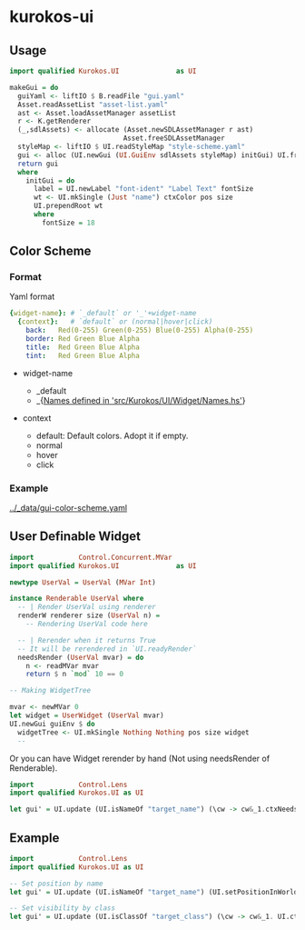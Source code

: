 # kurokos-ui

## Usage

```haskell
import qualified Kurokos.UI              as UI

makeGui = do
  guiYaml <- liftIO $ B.readFile "gui.yaml"
  Asset.readAssetList "asset-list.yaml"
  ast <- Asset.loadAssetManager assetList
  r <- K.getRenderer
  (_,sdlAssets) <- allocate (Asset.newSDLAssetManager r ast)
                            Asset.freeSDLAssetManager
  styleMap <- liftIO $ UI.readStyleMap "style-scheme.yaml"
  gui <- alloc (UI.newGui (UI.GuiEnv sdlAssets styleMap) initGui) UI.freeGui
  return gui
  where
    initGui = do
      label = UI.newLabel "font-ident" "Label Text" fontSize
      wt <- UI.mkSingle (Just "name") ctxColor pos size
      UI.prependRoot wt
      where
        fontSize = 18
```

## Color Scheme

### Format

Yaml format

```yaml
{widget-name}: # `_default` or '_'+widget-name
  {context}:   # `default` or (normal|hover|click)
    back:   Red(0-255) Green(0-255) Blue(0-255) Alpha(0-255)
    border: Red Green Blue Alpha
    title:  Red Green Blue Alpha
    tint:   Red Green Blue Alpha
```

- widget-name
  - _default
  - _{[Names defined in 'src/Kurokos/UI/Widget/Names.hs'](src/Kurokos/UI/Widget/Names.hs)}


- context
  - default: Default colors. Adopt it if empty.
  - normal
  - hover
  - click

### Example

[../_data/gui-color-scheme.yaml](../_data/gui-color-scheme.yaml)

## User Definable Widget

```haskell
import           Control.Concurrent.MVar
import qualified Kurokos.UI              as UI

newtype UserVal = UserVal (MVar Int)

instance Renderable UserVal where
  -- | Render UserVal using renderer
  renderW renderer size (UserVal n) =
    -- Rendering UserVal code here

  -- | Rerender when it returns True
  -- It will be rerendered in `UI.readyRender`
  needsRender (UserVal mvar) = do
    n <- readMVar mvar
    return $ n `mod` 10 == 0

-- Making WidgetTree

mvar <- newMVar 0
let widget = UserWidget (UserVal mvar)
UI.newGui guiEnv $ do
  widgetTree <- UI.mkSingle Nothing Nothing pos size widget
  --
```

Or you can have Widget rerender by hand (Not using needsRender of Renderable).

```haskell
import           Control.Lens
import qualified Kurokos.UI as UI

let gui' = UI.update (UI.isNameOf "target_name") (\cw -> cw&_1.ctxNeedsRender .~ True) gui
```

## Example

```haskell
import           Control.Lens
import qualified Kurokos.UI as UI

-- Set position by name
let gui' = UI.update (UI.isNameOf "target_name") (UI.setPositionInWorld (V2 x y)) gui

-- Set visibility by class
let gui' = UI.update (UI.isClassOf "target_class") (\cw -> cw&_1. UI.ctxAttrib . UI.visible .~ True) gui
```
